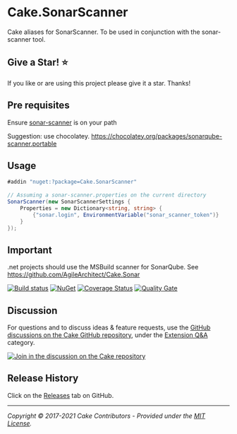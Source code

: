 # Cake.SonarScanner

Cake aliases for SonarScanner. To be used in conjunction with the sonar-scanner tool.

## Give a Star! :star:

If you like or are using this project please give it a star. Thanks!

## Pre requisites

Ensure [sonar-scanner](https://docs.sonarqube.org/display/SCAN/Analyzing+with+SonarQube+Scanner) is on your path

Suggestion: use chocolatey. https://chocolatey.org/packages/sonarqube-scanner.portable

## Usage
```cs
#addin "nuget:?package=Cake.SonarScanner"
    
// Assuming a sonar-scanner.properties on the current directory
SonarScanner(new SonarScannerSettings {
    Properties = new Dictionary<string, string> {
        {"sonar.login", EnvironmentVariable("sonar_scanner_token")}
    }
});
```

## Important
.net projects should use the MSBuild scanner for SonarQube.
See https://github.com/AgileArchitect/Cake.Sonar

[![Build status](https://ci.appveyor.com/api/projects/status/l00o9jw5cxh68255?svg=true)](https://ci.appveyor.com/project/pitermarx/cake-sonarscanner)
[![NuGet](https://img.shields.io/nuget/v/Cake.SonarScanner.svg)](https://www.nuget.org/packages/Cake.SonarScanner/)
[![Coverage Status](https://coveralls.io/repos/github/pitermarx/Cake.SonarScanner/badge.svg?branch=master)](https://coveralls.io/github/pitermarx/Cake.SonarScanner?branch=master)
[![Quality Gate](https://sonarcloud.io/api/project_badges/measure?project=pitermarx%3ACake.SonarScanner&metric=alert_status)](https://sonarcloud.io/dashboard/index/pitermarx:Cake.SonarScanner)

## Discussion

For questions and to discuss ideas & feature requests, use the [GitHub discussions on the Cake GitHub repository](https://github.com/cake-build/cake/discussions), under the [Extension Q&A](https://github.com/cake-build/cake/discussions/categories/extension-q-a) category.

[![Join in the discussion on the Cake repository](https://img.shields.io/badge/GitHub-Discussions-green?logo=github)](https://github.com/cake-build/cake/discussions)

## Release History

Click on the [Releases](https://github.com/cake-contrib/Cake.SonarScanner/releases) tab on GitHub.

---

_Copyright &copy; 2017-2021 Cake Contributors - Provided under the [MIT License](LICENSE)._
